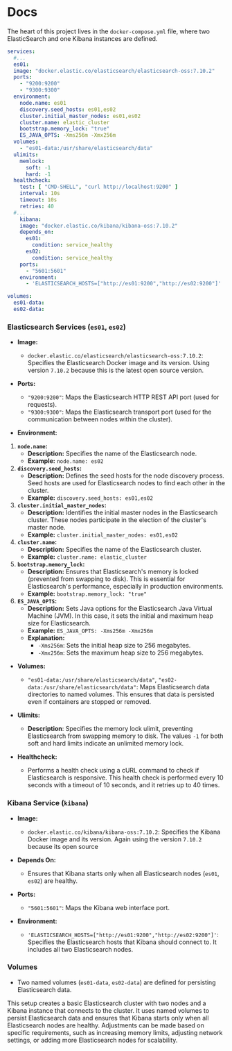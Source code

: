 # Docs
The heart of this project lives in the `docker-compose.yml` file, where two ElasticSearch and one Kibana instances are defined.
```YAML
services:
  #...
  es01:
  image: "docker.elastic.co/elasticsearch/elasticsearch-oss:7.10.2"
  ports:
    - "9200:9200"
    - "9300:9300"
  environment:
    node.name: es01
    discovery.seed_hosts: es01,es02
    cluster.initial_master_nodes: es01,es02
    cluster.name: elastic_cluster
    bootstrap.memory_lock: "true"
    ES_JAVA_OPTS: -Xms256m -Xmx256m
  volumes:
    - "es01-data:/usr/share/elasticsearch/data"
  ulimits:
    memlock:
      soft: -1
      hard: -1
  healthcheck:
    test: [ "CMD-SHELL", "curl http://localhost:9200" ]
    interval: 10s
    timeout: 10s
    retries: 40
  #...
    kibana:
    image: "docker.elastic.co/kibana/kibana-oss:7.10.2"
    depends_on:
      es01:
        condition: service_healthy
      es02:
        condition: service_healthy
    ports:
      - "5601:5601"
    environment:
      - 'ELASTICSEARCH_HOSTS=["http://es01:9200","http://es02:9200"]'

volumes:
  es01-data:
  es02-data:
```

### Elasticsearch Services (`es01`, `es02`)

- **Image:**
    - `docker.elastic.co/elasticsearch/elasticsearch-oss:7.10.2`: Specifies the Elasticsearch Docker image and its version. Using version `7.10.2` because this is the latest open source version.

- **Ports:**
    - `"9200:9200"`: Maps the Elasticsearch HTTP REST API port (used for requests).
    - `"9300:9300"`: Maps the Elasticsearch transport port (used for the communication between nodes within the cluster).

- **Environment:**
1. **`node.name`:**
    - **Description:** Specifies the name of the Elasticsearch node.
    - **Example:** `node.name: es02`
2. **`discovery.seed_hosts`:**
    - **Description:** Defines the seed hosts for the node discovery process. Seed hosts are used for Elasticsearch nodes to find each other in the cluster.
    - **Example:** `discovery.seed_hosts: es01,es02`
3. **`cluster.initial_master_nodes`:**
    - **Description:** Identifies the initial master nodes in the Elasticsearch cluster. These nodes participate in the election of the cluster's master node.
    - **Example:** `cluster.initial_master_nodes: es01,es02`
4. **`cluster.name`:**
    - **Description:** Specifies the name of the Elasticsearch cluster.
    - **Example:** `cluster.name: elastic_cluster`
5. **`bootstrap.memory_lock`:**
    - **Description:** Ensures that Elasticsearch's memory is locked (prevented from swapping to disk). This is essential for Elasticsearch's performance, especially in production environments.
    - **Example:** `bootstrap.memory_lock: "true"`
6. **`ES_JAVA_OPTS`:**
    - **Description:** Sets Java options for the Elasticsearch Java Virtual Machine (JVM). In this case, it sets the initial and maximum heap size for Elasticsearch.
    - **Example:** `ES_JAVA_OPTS: -Xms256m -Xmx256m`
    - **Explanation:**
        - `-Xms256m`: Sets the initial heap size to 256 megabytes.
        - `-Xmx256m`: Sets the maximum heap size to 256 megabytes.

- **Volumes:**
    - `"es01-data:/usr/share/elasticsearch/data"`, `"es02-data:/usr/share/elasticsearch/data"`: Maps Elasticsearch data directories to named volumes. This ensures that data is persisted even if containers are stopped or removed.

- **Ulimits:**
    - **Description**: Specifies the memory lock ulimit, preventing Elasticsearch from swapping memory to disk. The values `-1` for both soft and hard limits indicate an unlimited memory lock.

- **Healthcheck:**
    - Performs a health check using a cURL command to check if Elasticsearch is responsive. This health check is performed every 10 seconds with a timeout of 10 seconds, and it retries up to 40 times.

### Kibana Service (`kibana`)

- **Image:**
    - `docker.elastic.co/kibana/kibana-oss:7.10.2`: Specifies the Kibana Docker image and its version. Again using the version `7.10.2` because its open source

- **Depends On:**
    - Ensures that Kibana starts only when all Elasticsearch nodes (`es01`, `es02`) are healthy.

- **Ports:**
    - `"5601:5601"`: Maps the Kibana web interface port.

- **Environment:**
    - `'ELASTICSEARCH_HOSTS=["http://es01:9200","http://es02:9200"]'`: Specifies the Elasticsearch hosts that Kibana should connect to. It includes all two Elasticsearch nodes.

### Volumes

- Two named volumes (`es01-data`, `es02-data`) are defined for persisting Elasticsearch data.

This setup creates a basic Elasticsearch cluster with two nodes and a Kibana instance that connects to the cluster. It uses named volumes to persist Elasticsearch data and ensures that Kibana starts only when all Elasticsearch nodes are healthy. Adjustments can be made based on specific requirements, such as increasing memory limits, adjusting network settings, or adding more Elasticsearch nodes for scalability.